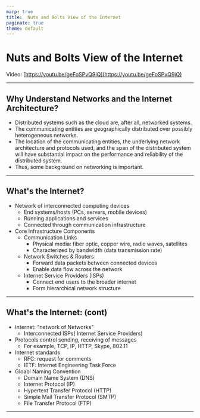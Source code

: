 ```yaml
---
marp: true
title:  Nuts and Bolts View of the Internet
paginate: true
theme: default
---
```


# Nuts and Bolts View of the Internet

Video: [https://youtu.be/geFoSPvQ9jQ](https://youtu.be/geFoSPvQ9jQ)

---

## Why Understand Networks and the Internet Architecture?

- Distributed systems such as the cloud are, after all, networked systems.
- The communicating entities are geographically distributed over possibly heterogeneous networks.
- The location of the communicating entities, the underlying network architecture and protocols used, and the span of the distributed system will have substantial impact on the performance and reliability of the distributed system.
- Thus, some background on networking is important.

--- 

## What's the Internet?

- Network of interconnected computing devices
    - End systems/hosts (PCs, servers, mobile devices)
    - Running applications and services
    - Connected through communication infrastructure
- Core Infrastructure Components
    - Communication Links
        - Physical media: fiber optic, copper wire, radio waves, satellites
        - Characterized by bandwidth (data transmission rate)
    - Network Switches & Routers
        - Forward data packets between connected devices
        - Enable data flow across the network
    - Internet Service Providers (ISPs)
        - Connect end users to the broader internet
        - Form hierarchical network structure

---
## What's the Internet: (cont)

- Internet: "network of Networks"
  - Interconnected ISPs( Internet Service Providers)
- Protocols control sending, receiving of messages
    - For example, TCP, IP, HTTP, Skype, 802.11
- Internet standards
    - RFC: request for comments
    - IETF: Internet Engineering Task Force 
- Gloabl Naming Convention
    - Domain Name System (DNS)
    - Internet Protocol (IP)
    - Hypertext Transfer Protocol (HTTP)
    - Simple Mail Transfer Protocol (SMTP)
    - File Transfer Protocol (FTP)

---
